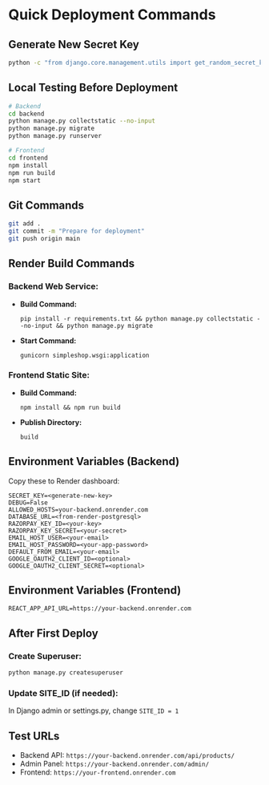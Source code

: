 # Quick Deployment Commands

## Generate New Secret Key

```bash
python -c "from django.core.management.utils import get_random_secret_key; print(get_random_secret_key())"
```

## Local Testing Before Deployment

```bash
# Backend
cd backend
python manage.py collectstatic --no-input
python manage.py migrate
python manage.py runserver

# Frontend
cd frontend
npm install
npm run build
npm start
```

## Git Commands

```bash
git add .
git commit -m "Prepare for deployment"
git push origin main
```

## Render Build Commands

### Backend Web Service:

- **Build Command:**
  ```
  pip install -r requirements.txt && python manage.py collectstatic --no-input && python manage.py migrate
  ```
- **Start Command:**
  ```
  gunicorn simpleshop.wsgi:application
  ```

### Frontend Static Site:

- **Build Command:**
  ```
  npm install && npm run build
  ```
- **Publish Directory:**
  ```
  build
  ```

## Environment Variables (Backend)

Copy these to Render dashboard:

```
SECRET_KEY=<generate-new-key>
DEBUG=False
ALLOWED_HOSTS=your-backend.onrender.com
DATABASE_URL=<from-render-postgresql>
RAZORPAY_KEY_ID=<your-key>
RAZORPAY_KEY_SECRET=<your-secret>
EMAIL_HOST_USER=<your-email>
EMAIL_HOST_PASSWORD=<your-app-password>
DEFAULT_FROM_EMAIL=<your-email>
GOOGLE_OAUTH2_CLIENT_ID=<optional>
GOOGLE_OAUTH2_CLIENT_SECRET=<optional>
```

## Environment Variables (Frontend)

```
REACT_APP_API_URL=https://your-backend.onrender.com
```

## After First Deploy

### Create Superuser:

```bash
python manage.py createsuperuser
```

### Update SITE_ID (if needed):

In Django admin or settings.py, change `SITE_ID = 1`

## Test URLs

- Backend API: `https://your-backend.onrender.com/api/products/`
- Admin Panel: `https://your-backend.onrender.com/admin/`
- Frontend: `https://your-frontend.onrender.com`
